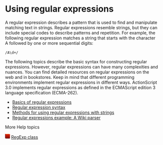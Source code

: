 # Using regular expressions

A regular expression describes a pattern that is used to find and manipulate
matching text in strings. Regular expressions resemble strings, but they can
include special codes to describe patterns and repetition. For example, the
following regular expression matches a string that starts with the character A
followed by one or more sequential digits:

```
/A\d+/
```

The following topics describe the basic syntax for constructing regular
expressions. However, regular expressions can have many complexities and
nuances. You can find detailed resources on regular expressions on the web and
in bookstores. Keep in mind that different programming environments implement
regular expressions in different ways. ActionScript 3.0 implements regular
expressions as defined in the ECMAScript edition 3 language specification
(ECMA-262).

- [Basics of regular expressions](./basics-of-regular-expressions.md)
- [Regular expression syntax](./regular-expression-syntax/index.md)
- [Methods for using regular expressions with strings](./methods-for-using-regular-expressions-with-strings.md)
- [Regular expressions example: A Wiki parser](./regular-expressions-example-a-wiki-parser.md)

More Help topics

![](../../img/flashplatformLinkIndicator.png)
[RegExp class](https://airsdk.dev/reference/actionscript/3.0/RegExp.html)
